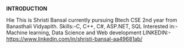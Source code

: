 **INTRODUCTION**

Hie
This is Shristi Bansal currently pursuing Btech CSE 2nd year from Banasthali Vidyapith.
Skills:-C, C++, C#, ASP.NET, SQL
Interested in:-Machine learning, Data Science and Web development
LINKEDIN:-
https://www.linkedin.com/in/shristi-bansal-aa49681ab/</P>
